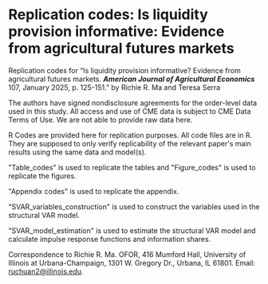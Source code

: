 # Replication codes: Is liquidity provision informative: Evidence from agricultural futures markets
Replication codes for “Is liquidity provision informative? Evidence from agricultural futures markets. **_American Journal of Agricultural Economics_** 107, January 2025, p. 125-151.” by Richie R. Ma and Teresa Serra		

The authors have signed nondisclosure agreements for the order-level data used in this study. All access and use of CME data is subject to CME Data Terms of Use. We are not able to provide raw data here.

R Codes are provided here for replication purposes. All code files are in R. They are supposed to only verify replicability of the relevant paper's main results using the same data and model(s).

"Table_codes" is used to replicate the tables and "Figure_codes" is used to replicate the figures.

"Appendix codes" is used to replicate the appendix.

"SVAR_variables_construction" is used to construct the variables used in the structural VAR model.

"SVAR_model_estimation" is used to estimate the structural VAR model and calculate impulse response functions and information shares.

Correspondence to Richie R. Ma. OFOR, 416 Mumford Hall, University of Illinois at Urbana-Champaign, 1301 W. Gregory Dr., Urbana, IL 61801. Email: ruchuan2@illinois.edu.
